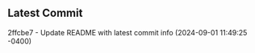 
## Latest Commit
2ffcbe7 - Update README with latest commit info (2024-09-01 11:49:25 -0400) <Yunxi-Zhou>
